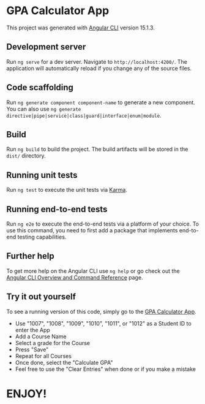# GPA Calculator App

This project was generated with [Angular CLI](https://github.com/angular/angular-cli) version 15.1.3.

## Development server

Run `ng serve` for a dev server. Navigate to `http://localhost:4200/`. The application will automatically reload if you change any of the source files.

## Code scaffolding

Run `ng generate component component-name` to generate a new component. You can also use `ng generate directive|pipe|service|class|guard|interface|enum|module`.

## Build

Run `ng build` to build the project. The build artifacts will be stored in the `dist/` directory.

## Running unit tests

Run `ng test` to execute the unit tests via [Karma](https://karma-runner.github.io).

## Running end-to-end tests

Run `ng e2e` to execute the end-to-end tests via a platform of your choice. To use this command, you need to first add a package that implements end-to-end testing capabilities.

## Further help

To get more help on the Angular CLI use `ng help` or go check out the [Angular CLI Overview and Command Reference](https://angular.io/cli) page.

## Try it out yourself

To see a running version of this code, simply go to the [GPA Calculator App](https://ace-d-baugh.github.io/gpa-calculator-app/).
- Use "1007", "1008", "1009", "1010", "1011", or "1012" as a Student ID to enter the App
- Add a Course Name
- Select a grade for the Course
- Press "Save"
- Repeat for all Courses
- Once done, select the "Calculate GPA"
- Feel free to use the "Clear Entries" when done or if you make a mistake

# ENJOY!
